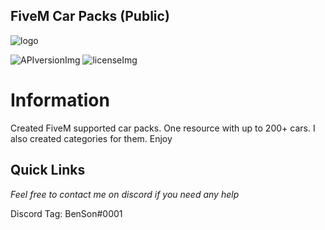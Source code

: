 ## FiveM Car Packs (Public)

[APIversionImg]: https://img.shields.io/badge/CustomPack%20staus-Stable-green
[licenseImg]: https://img.shields.io/badge/Version-0.6-blue

[logo]: https://i.imgur.com/Rm4MubK.jpg
<!-- The stuff above isn't visible in the readme -->

![logo]

 ![APIversionImg] ![licenseImg]

# Information 

Created FiveM supported car packs. One resource with up to 200+ cars. I also created categories for them. Enjoy 


## Quick Links

_Feel free to contact me on discord if you need any help_

Discord Tag: BenSon#0001
